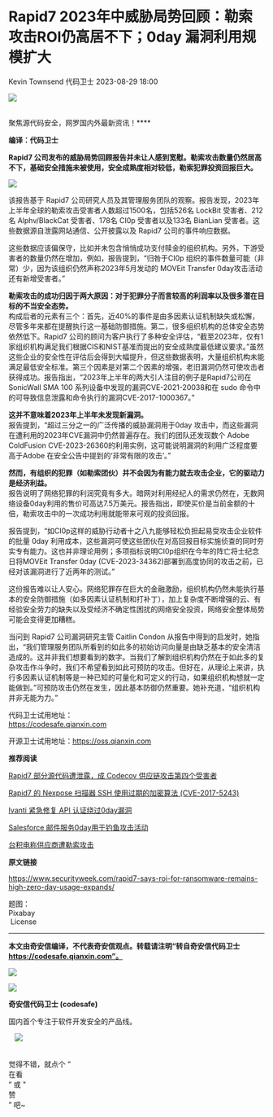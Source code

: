 #  Rapid7 2023年中威胁局势回顾：勒索攻击ROI仍高居不下；0day 漏洞利用规模扩大   
Kevin Townsend  代码卫士   2023-08-29 18:00  
  
![](https://mmbiz.qpic.cn/mmbiz_gif/Az5ZsrEic9ot90z9etZLlU7OTaPOdibteeibJMMmbwc29aJlDOmUicibIRoLdcuEQjtHQ2qjVtZBt0M5eVbYoQzlHiaw/640?wx_fmt=gif "")  
  
   
聚焦源代码安全，网罗国内外最新资讯！****  
  
**编译：代码卫士**  
  
**Rapid7 公司发布的威胁局势回顾报告并未让人感到宽慰。勒索攻击数量仍然居高不下，基础安全措施未被使用，安全成熟度相对较低，勒索犯罪投资回报巨大。**  
  
  
  
  
  
  
  
  
  
  
  
  
  
  
![](https://mmbiz.qpic.cn/mmbiz_png/oBANLWYScMSla5SuZjYomtF2KkjkQZhDbibs6cH8uEmNjEGO8GYAcULuS6MATWhjQvibULw9nX0zr5Fmusv7ExGQ/640?wx_fmt=png "")  
  
  
该报告基于 Rapid7 公司研究人员及其管理服务团队的观察。报告发现，2023年上半年全球的勒索攻击受害者人数超过1500名，包括526名 LockBit 受害者、212名 Alphv/BlackCat 受害者、178名 CI0p 受害者以及133名 BianLian 受害者。这些数据源自泄露网站通信、公开披露以及 Rapid7 公司的事件响应数据。  
  
这些数据应该偏保守，比如并未包含悄悄成功支付赎金的组织机构。另外，下游受害者的数量仍然在增加，例如，报告提到，“归咎于CI0p 组织的事件数量可能（非常）少，因为该组织仍然声称2023年5月发动的 MOVEit Transfer 0day攻击活动还有新增受害者。”  
  
**勒索攻击的成功归因于两大原因：对于犯罪分子而言较高的利润率以及很多潜在目标的不当安全态势。**  
构成后者的元素有三个：首先，近40%的事件是由多因素认证机制缺失或松懈，尽管多年来都在提醒执行这一基础防御措施。第二，很多组织机构的总体安全态势依然低下。Rapid7 公司的顾问为客户执行了多种安全评估，“截至2023年，仅有1家组织机构满足我们根据CIS和NIST基准而提出的安全成熟度最低建议要求。”虽然这些企业的安全性在评估后会得到大幅提升，但这些数据表明，大量组织机构未能满足最低安全标准。第三个因素是对第二个因素的增强，老旧漏洞仍然可使攻击者获得成功。报告指出，“2023年上半年的两大引人注目的例子是Rapid7公司在 SonicWall SMA 100 系列设备中发现的漏洞CVE-2021-20038和在 sudo 命令中的可导致信息泄露和命令执行的漏洞CVE-2017-1000367。”  
  
**这并不意味着2023年上半年未发现新漏洞。**  
报告提到，“超过三分之一的广泛传播的威胁漏洞用于0day 攻击中，而这些漏洞在遭利用的2023年CVE漏洞中仍然普遍存在。我们的团队还发现数个 Adobe ColdFusion CVE-2023-26360的利用实例，这可能说明漏洞的利用广泛程度要高于Adobe 在安全公告中提到的‘非常有限的攻击’。”  
  
**然而，有组织的犯罪（如勒索团伙）并不会因为有能力就去攻击企业，它的驱动力是经济利益。**  
报告说明了网络犯罪的利润究竟有多大。暗网对利用经纪人的需求仍然在，无数网络设备0day利用的售价可高达7.5万美元。报告指出，即使买价是当前金额的十倍，勒索攻击中的一次成功利用就能带来可观的投资回报。  
  
报告提到，“如CI0p这样的威胁行动者十之八九能够轻松负担起易受攻击企业软件的批量 0day 利用成本，这些漏洞可使这些团伙在对高回报目标实施侦查的同时夯实专有能力。这也并非理论用例；多项指标说明CI0p组织在今年的阵亡将士纪念日将MOVEit Transfer 0day (CVE-2023-34362)部署到高度协同的攻击之前，已经对该漏洞进行了近两年的测试。”  
  
这份报告难以让人安心。网络犯罪存在巨大的金融激励，组织机构仍然未能执行基本的安全防御措施（如多因素认证机制和打补丁），加上复杂度不断增强的云、有经验安全劳力的缺失以及受经济不确定性困扰的网络安全投资，网络安全整体局势可能会变得更加糟糕。  
  
当问到 Rapid7 公司漏洞研究主管 Caitlin Condon 从报告中得到的启发时，她指出，“我们管理服务团队所看到的如此多的初始访问向量是由缺乏基本的安全清洁造成的。这并非我们想要看到的数字。当我们了解到组织机构仍然在于如此多的复杂攻击作斗争时，我们不希望看到如此可预防的攻击。但好在，从理论上来讲，执行多因素认证机制等是一种已知的可量化和可定义的行动，如果组织机构想就一定能做到。”可预防攻击仍然在发生，因此基本防御仍然重要。她补充道，“组织机构并非无能为力。”  
  
  
代码卫士试用地址：  
https://codesafe.qianxin.com  
  
开源卫士试用地址：https://oss.qianxin.com  
  
  
  
  
  
  
  
  
  
  
  
  
**推荐阅读**  
  
[Rapid7 部分源代码遭泄露，成 Codecov 供应链攻击第四个受害者](http://mp.weixin.qq.com/s?__biz=MzI2NTg4OTc5Nw==&mid=2247504205&idx=2&sn=c6c6a1e1d7664f2cf0cd512eb2e1ec79&chksm=ea94e027dde36931865cefde36e6a50712463428d81f0754b5a120221989a9c43a90a47545dc&scene=21#wechat_redirect)  
  
  
[Rapid7 的 Nexpose 扫描器 SSH 使用过期的加密算法 (CVE-2017-5243)](http://mp.weixin.qq.com/s?__biz=MzI2NTg4OTc5Nw==&mid=2247485518&idx=2&sn=7248ed97ffa75cfac505ab353aa9eec5&chksm=ea973924dde0b032bcbcc2c74aaec3c37ee0fbf58095a61ec2f363bfb05841626ece5c4904e6&scene=21#wechat_redirect)  
  
  
[Ivanti 紧急修复 API 认证绕过0day漏洞](http://mp.weixin.qq.com/s?__biz=MzI2NTg4OTc5Nw==&mid=2247517421&idx=1&sn=31756dd565b1bbd216e954def83c61dc&chksm=ea94b587dde33c91e83a737ae3eb0a14c48a427523b94dba12823b03eac1cecf97a890e21afa&scene=21#wechat_redirect)  
  
  
[Salesforce 邮件服务0day用于钓鱼攻击活动](http://mp.weixin.qq.com/s?__biz=MzI2NTg4OTc5Nw==&mid=2247517307&idx=1&sn=26cfad6c669ec577ec8907950826b5c8&chksm=ea94b511dde33c077dd3527a4599003fb1642d19fa4d39f96bb7d85c79dc6bf7f0166a73df88&scene=21#wechat_redirect)  
  
  
[台积电称供应商遭勒索攻击](http://mp.weixin.qq.com/s?__biz=MzI2NTg4OTc5Nw==&mid=2247516908&idx=2&sn=cd41cb805ea798b523f4d6de4308f096&chksm=ea94b386dde33a90ddaf82f19c47db1b4f808a66ffe22513bbef7914ac3cb6b86dca85216925&scene=21#wechat_redirect)  
  
  
  
  
**原文链接**  
  
https://www.securityweek.com/rapid7-says-roi-for-ransomware-remains-high-zero-day-usage-expands/  
  
  
题图：  
Pixabay  
 License  
  
****  
**本文由奇安信编译，不代表奇安信观点。转载请注明“转自奇安信代码卫士 https://codesafe.qianxin.com”。**  
  
  
  
  
![](https://mmbiz.qpic.cn/mmbiz_jpg/oBANLWYScMSf7nNLWrJL6dkJp7RB8Kl4zxU9ibnQjuvo4VoZ5ic9Q91K3WshWzqEybcroVEOQpgYfx1uYgwJhlFQ/640?wx_fmt=jpeg "")  
  
![](https://mmbiz.qpic.cn/mmbiz_jpg/oBANLWYScMSN5sfviaCuvYQccJZlrr64sRlvcbdWjDic9mPQ8mBBFDCKP6VibiaNE1kDVuoIOiaIVRoTjSsSftGC8gw/640?wx_fmt=jpeg "")  
  
**奇安信代码卫士 (codesafe)**  
  
国内首个专注于软件开发安全的产品线。  
  
   ![](https://mmbiz.qpic.cn/mmbiz_gif/oBANLWYScMQ5iciaeKS21icDIWSVd0M9zEhicFK0rbCJOrgpc09iaH6nvqvsIdckDfxH2K4tu9CvPJgSf7XhGHJwVyQ/640?wx_fmt=gif "")  
  
   
觉得不错，就点个 “  
在看  
” 或 "  
赞  
” 吧~  
  
